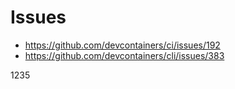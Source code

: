 # Issues

* https://github.com/devcontainers/ci/issues/192
* https://github.com/devcontainers/cli/issues/383

1235
